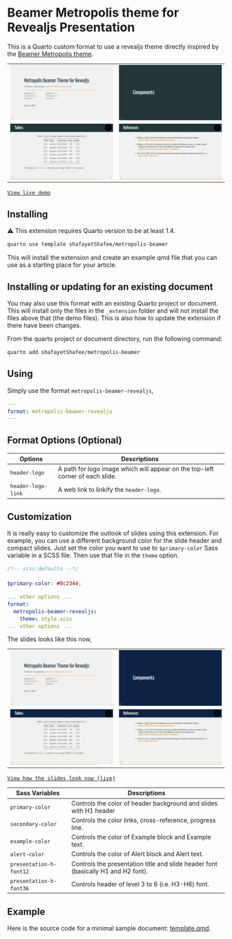 # Beamer Metropolis theme for Revealjs Presentation

This is a Quarto custom format to use a revealjs theme directly inspired by the [Beamer Metropolis theme](https://www.overleaf.com/latex/templates/metropolis-beamer-theme/qzyvdhrntfmr).


<table>
  <tr>
    <td valign="top"><img src="screenshots/slide-title.png"></td>
    <td valign="top"><img src="screenshots/slide-comp.png"></td>
  </tr>
  <tr>
    <td valign="top"><img src="screenshots/slide-table.png"></td>
    <td valign="top"><img src="screenshots/slide-ref.png"></td>
  </tr>
</table>

[`View live demo`](https://shafayetshafee.github.io/metropolis-beamer/template.html)

## Installing

:warning: This extension requires Quarto version to be at least 1.4.

```bash
quarto use template shafayetShafee/metropolis-beamer
```

This will install the extension and create an example qmd file that you can use as a starting place for your article.

## Installing or updating for an existing document

You may also use this format with an existing Quarto project or document. This will install only the files in the `_extension` folder and will not install the files above that (the demo files). This is also how to update the extension if there have been changes.

From the quarto project or document directory, run the following command:

```bash
quarto add shafayetShafee/metropolis-beamer
```

## Using

Simply use the format `metropolis-beamer-revealjs`,

``` yaml
---
format: metropolis-beamer-revealjs
---
```

## Format Options (Optional)

| Options            | Descriptions                                                                  |
|--------------------|-------------------------------------------------------------------------------|
| `header-logo`      | A path for logo image which will appear on the top-left corner of each slide. |
| `header-logo-link` | A web link to linkify the `header-logo`.                                      |


## Customization

It is really easy to customize the outlook of slides using this extension. For example, you can use a different background color for the slide header and compact slides. Just set the color you want to use to `$primary-color` Sass variable in a SCSS file. Then use that file in the `theme` option.

``` scss
/*-- scss:defaults --*/

$primary-color: #0c2344;
```

``` yaml
... other options ...
format: 
  metropolis-beamer-revealjs: 
    theme: style.scss
... other options ...
```

The slides looks like this now,

<table>
  <tr>
    <td valign="top"><img src="screenshots/slide-title-blue.png"></td>
    <td valign="top"><img src="screenshots/slide-comp-blue.png"></td>
  </tr>
  <tr>
    <td valign="top"><img src="screenshots/slide-table-blue.png"></td>
    <td valign="top"><img src="screenshots/slide-ref-blue.png"></td>
  </tr>
</table>


[`View how the slides look now (live)`](https://shafayetshafee.github.io/metropolis-beamer/template-changed-style.html)


| Sass Variables          | Descriptions                                                                      |
|-------------------------|-----------------------------------------------------------------------------------|
| `primary-color`         | Controls the color of header background and slides with H1 header                 |
| `secondary-color`       | Controls the color links, cross-reference, progress line.                         |
| `example-color`         | Controls the color of Example block and Example text.                             |
| `alert-color`           | Controls the color of Alert block and Alert text.                                 |
| `presentation-h-font12` | Controls the presentation title and slide header font (basically H1 and H2 font). |
| `presentation-h-font36` | Controls header of level 3 to 6 (i.e. H3-H6) font.                                |


## Example

Here is the source code for a minimal sample document: [template.qmd](template.qmd).
